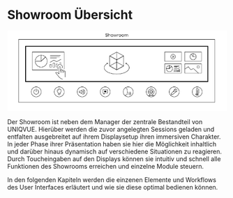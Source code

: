 # Showroom Übersicht

![Placeholder](img/ShowRoomOverviewSW.png)


Der Showroom ist neben dem Manager der zentrale Bestandteil von UNIQVUE. Hierüber werden die zuvor angelegten Sessions geladen und entfalten ausgebreitet auf ihrem Displaysetup ihren immersiven Charakter. In jeder Phase ihrer Präsentation haben sie hier die Möglichkeit inhaltlich und darüber hinaus dynamisch auf verschiedene Situationen zu reagieren. Durch Toucheingaben auf den Displays können sie intuitiv und schnell alle Funktionen des Showrooms erreichen und einzelne Module steuern.  

In den folgenden Kapiteln werden die einzenen Elemente und Workflows des User Interfaces erläutert und wie sie diese optimal bedienen können.    

